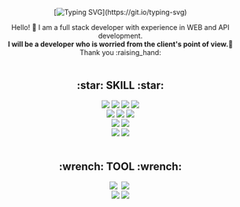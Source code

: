 <div align="center">
  
  [![Typing SVG](https://readme-typing-svg.herokuapp.com?font=Silkscreen&size=40&duration=2000&pause=1000&color=black&background=FFFFFF00&center=%EA%B1%B0%EC%A7%93&vCenter=%EA%B1%B0%EC%A7%93&width=215&height=100&lines=Welcome!)](https://git.io/typing-svg) 
   
  <p>
    Hello! 👋 I am a full stack developer with experience in WEB and API development.<br/>
    <b>I will be a developer who is worried from the client's point of view.</b>🚀<br/>
    Thank you :raising_hand:<br/><br/>
  </p>
  
  <h2>:star: SKILL :star:</h2>
  <img src="https://img.shields.io/badge/JAVA-007396?style=flat-square&logo=Java&logoColor=white"/></a>
  <img src="https://img.shields.io/badge/HTML-%23E34F26.svg?style=flat-square&logo=html5&logoColor=white"/></a>
  <img src="https://img.shields.io/badge/CSS-%231572B6.svg?style=flat-square&logo=css3&logoColor=white"/></a>
  <img src="https://img.shields.io/badge/Javascript-%23323330.svg?style=flat-square&logo=javascript&logoColor=%23F7DF1E"/></a>
  </br>
  <img src="https://img.shields.io/badge/Spring-6DB33F?style=flat-square&logo=Spring&logoColor=white"/></a>
  <img src="https://img.shields.io/badge/SpringBoot-6DB33F?style=flat-square&logo=SpringBoot&logoColor=white"/></a>
  <img src="https://img.shields.io/badge/React-%2320232a.svg?style=flat-square&logo=react&logoColor=%2361DAFB"/></a>
  </br>
  <img src="https://img.shields.io/badge/Mysql-E6B91E?style=flat-square&logo=MySql&logoColor=white"/></a>
  <img src="https://img.shields.io/badge/Oracle-F80000?style=flat-square&logo=oracle&logoColor=white"/></a>
  </br>
  <img src="https://img.shields.io/badge/Apache%20tomcat-%23F8DC75.svg?style=flat-square&logo=apache-tomcat&logoColor=black"/></a>
  <img src="https://img.shields.io/badge/Nginx-%23009639.svg?style=flat-square&logo=nginx&logoColor=white"/></a>
  </br></br>
  
  <h2>:wrench: TOOL :wrench:</h2>
  <img src="https://img.shields.io/badge/Eclipse%20IDE-2C2255.svg?&style=flat-square&logo=Eclipse%20IDE&logoColor=white"/></a>&nbsp 
  <img src="https://img.shields.io/badge/Visual%20Studio%20Code-007ACC.svg?&style=flat-square&logo=Visual%20Studio%20Code&logoColor=white"/></a>&nbsp
  </br>
  <img src="https://img.shields.io/badge/GitHub-181717?style=flat-square&logo=GitHub&logoColor=white" />
  <img src="https://img.shields.io/badge/Postman-orange?style=flat-square&logo=postman&logoColor=white" />
</div>
